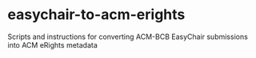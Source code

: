 # easychair-to-acm-erights
Scripts and instructions for converting ACM-BCB EasyChair submissions into ACM eRights metadata
